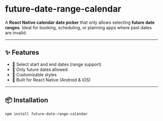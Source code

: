 # future-date-range-calendar

A **React Native calendar date picker** that only allows selecting **future date ranges**. Ideal for booking, scheduling, or planning apps where past dates are invalid.

---

## ✨ Features

- 📅 Select start and end dates (range support)
- 🔮 Only future dates allowed
- 💅 Customizable styles
- 📱 Built for React Native (Android & iOS)

---

## 📦 Installation

```bash
npm install future-date-range-calendar

